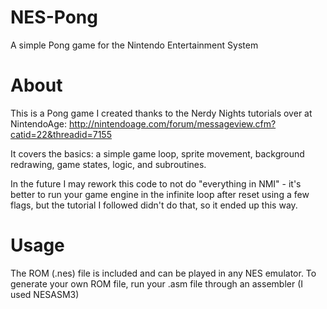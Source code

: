 # NES-Pong
A simple Pong game for the Nintendo Entertainment System

# About
This is a Pong game I created thanks to the Nerdy Nights tutorials over at NintendoAge: http://nintendoage.com/forum/messageview.cfm?catid=22&threadid=7155

It covers the basics: a simple game loop, sprite movement, background redrawing, game states, logic, and subroutines.

In the future I may rework this code to not do "everything in NMI" - it's better to run your game engine in the infinite loop after reset using a few flags, but the tutorial I followed didn't do that, so it ended up this way. 

# Usage
The ROM (.nes) file is included and can be played in any NES emulator.  To generate your own ROM file, run your .asm file through an assembler (I used NESASM3)
